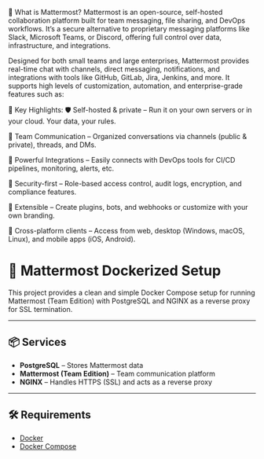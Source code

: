🧾 What is Mattermost?
Mattermost is an open-source, self-hosted collaboration platform built for team messaging, file sharing, and DevOps workflows. It’s a secure alternative to proprietary messaging platforms like Slack, Microsoft Teams, or Discord, offering full control over data, infrastructure, and integrations.

Designed for both small teams and large enterprises, Mattermost provides real-time chat with channels, direct messaging, notifications, and integrations with tools like GitHub, GitLab, Jira, Jenkins, and more. It supports high levels of customization, automation, and enterprise-grade features such as:

🔑 Key Highlights:
🛡️ Self-hosted & private – Run it on your own servers or in your cloud. Your data, your rules.

💬 Team Communication – Organized conversations via channels (public & private), threads, and DMs.

🔌 Powerful Integrations – Easily connects with DevOps tools for CI/CD pipelines, monitoring, alerts, etc.

🔐 Security-first – Role-based access control, audit logs, encryption, and compliance features.

🧱 Extensible – Create plugins, bots, and webhooks or customize with your own branding.

📱 Cross-platform clients – Access from web, desktop (Windows, macOS, Linux), and mobile apps (iOS, Android).




# 🚀 Mattermost Dockerized Setup

This project provides a clean and simple Docker Compose setup for running Mattermost (Team Edition) with PostgreSQL and NGINX as a reverse proxy for SSL termination.

---

## 📦 Services

- **PostgreSQL** – Stores Mattermost data  
- **Mattermost (Team Edition)** – Team communication platform  
- **NGINX** – Handles HTTPS (SSL) and acts as a reverse proxy

---

## 🛠 Requirements

- [Docker](https://www.docker.com/)
- [Docker Compose](https://docs.docker.com/compose/)
